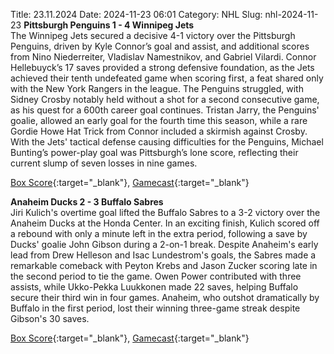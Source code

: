 Title: 23.11.2024
Date: 2024-11-23 06:01
Category: NHL 
Slug: nhl-2024-11-23 
**Pittsburgh Penguins 1 - 4 Winnipeg Jets**  
The Winnipeg Jets secured a decisive 4-1 victory over the Pittsburgh Penguins, driven by Kyle Connor’s goal and assist, and additional scores from Nino Niederreiter, Vladislav Namestnikov, and Gabriel Vilardi. Connor Hellebuyck’s 17 saves provided a strong defensive foundation, as the Jets achieved their tenth undefeated game when scoring first, a feat shared only with the New York Rangers in the league. The Penguins struggled, with Sidney Crosby notably held without a shot for a second consecutive game, as his quest for a 600th career goal continues. Tristan Jarry, the Penguins' goalie, allowed an early goal for the fourth time this season, while a rare Gordie Howe Hat Trick from Connor included a skirmish against Crosby. With the Jets' tactical defense causing difficulties for the Penguins, Michael Bunting’s power-play goal was Pittsburgh’s lone score, reflecting their current slump of seven losses in nine games. 

[Box Score](/gamecenter/wpg-vs-pit/2024/11/22/2024020316){:target="_blank"}, [Gamecast](https://www.nhl.com/news/winnipeg-jets-pittsburgh-penguins-game-recap-november-22){:target="_blank"}<br>

**Anaheim Ducks 2 - 3 Buffalo Sabres**  
Jiri Kulich's overtime goal lifted the Buffalo Sabres to a 3-2 victory over the Anaheim Ducks at the Honda Center. In an exciting finish, Kulich scored off a rebound with only a minute left in the extra period, following a save by Ducks' goalie John Gibson during a 2-on-1 break. Despite Anaheim's early lead from Drew Helleson and Isac Lundestrom's goals, the Sabres made a remarkable comeback with Peyton Krebs and Jason Zucker scoring late in the second period to tie the game. Owen Power contributed with three assists, while Ukko-Pekka Luukkonen made 22 saves, helping Buffalo secure their third win in four games. Anaheim, who outshot dramatically by Buffalo in the first period, lost their winning three-game streak despite Gibson's 30 saves. 

[Box Score](/gamecenter/buf-vs-ana/2024/11/22/2024020317){:target="_blank"}, [Gamecast](https://www.nhl.com/news/buffalo-sabres-anaheim-ducks-game-recap-november-22){:target="_blank"}<br>

